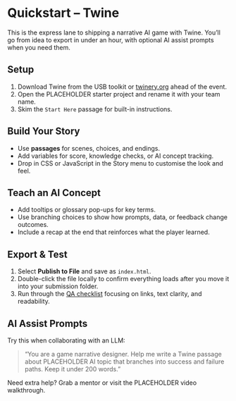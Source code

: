 # Quickstart – Twine

This is the express lane to shipping a narrative AI game with Twine. You’ll go from idea to export in under an hour, with optional AI assist prompts when you need them.

## Setup

1. Download Twine from the USB toolkit or [twinery.org](https://twinery.org) ahead of the event.
2. Open the PLACEHOLDER starter project and rename it with your team name.
3. Skim the `Start Here` passage for built-in instructions.

## Build Your Story

- Use **passages** for scenes, choices, and endings.
- Add variables for score, knowledge checks, or AI concept tracking.
- Drop in CSS or JavaScript in the Story menu to customise the look and feel.

## Teach an AI Concept

- Add tooltips or glossary pop-ups for key terms.
- Use branching choices to show how prompts, data, or feedback change outcomes.
- Include a recap at the end that reinforces what the player learned.

## Export & Test

1. Select **Publish to File** and save as `index.html`.
2. Double-click the file locally to confirm everything loads after you move it into your submission folder.
3. Run through the [QA checklist](/ship/qa-checklist) focusing on links, text clarity, and readability.

## AI Assist Prompts

Try this when collaborating with an LLM:

> “You are a game narrative designer. Help me write a Twine passage about PLACEHOLDER AI topic that branches into success and failure paths. Keep it under 200 words.”

Need extra help? Grab a mentor or visit the PLACEHOLDER video walkthrough.
